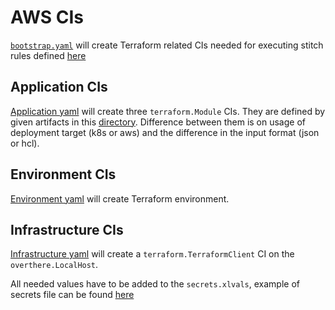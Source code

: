 # AWS CIs
[`bootstrap.yaml`](bootstrap.yaml) will create Terraform related CIs needed for executing stitch rules defined [here](../../rules/terraform/README.md)

## Application CIs
[Application yaml](applications/tf-apps.yaml) will create three `terraform.Module` CIs.
They are defined by given artifacts in this [directory](applications/artifacts).
Difference between them is on usage of deployment target (k8s or aws) and the difference in the input format (json or hcl).

## Environment CIs
[Environment yaml](environments/terraform.yaml) will create Terraform environment.

## Infrastructure CIs

[Infrastructure yaml](infrastructure/tf-server.yaml) will create a `terraform.TerraformClient` CI on the `overthere.LocalHost`.

All needed values have to be added to the `secrets.xlvals`, example of secrets file can be found [here](infrastructure/secrets.xlvals.example)
